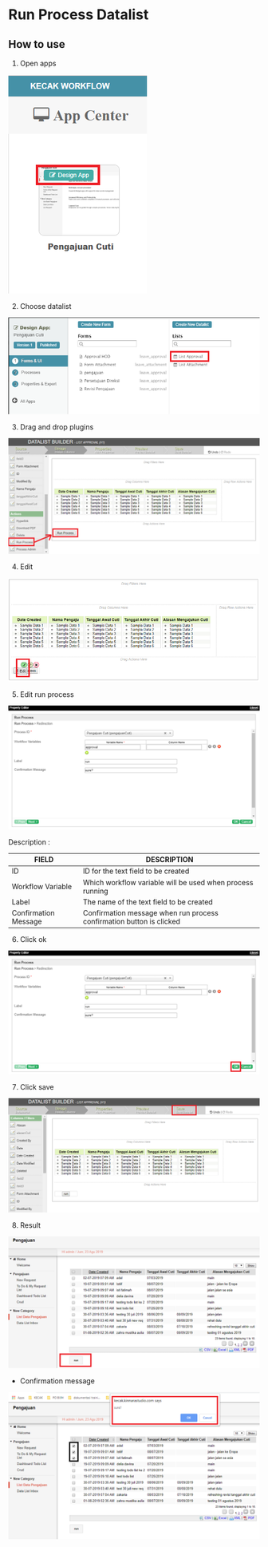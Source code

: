 # Run Process Datalist



## How to use

1. Open apps

<img src="https://raw.githubusercontent.com/kinnara-digital-studio/kecak-workflow/master/docs/assets/crudMenu_openApps.png" alt="" />


2. Choose datalist

<img src="https://raw.githubusercontent.com/kinnara-digital-studio/kecak-workflow/master/docs/assets/runProcess_chooseDatalist.png" alt="" />


3. Drag and drop plugins

<img src="https://raw.githubusercontent.com/kinnara-digital-studio/kecak-workflow/master/docs/assets/runProcess_dragDrop.png" alt="" />

4. Edit 

<img src="https://raw.githubusercontent.com/kinnara-digital-studio/kecak-workflow/master/docs/assets/runProcess_edit.png" alt="" />


5. Edit run process

<img src="https://raw.githubusercontent.com/kinnara-digital-studio/kecak-workflow/master/docs/assets/runProcess_editRunProcess.png" alt="" />

Description :

|FIELD|DESCRIPTION|
|--|--|
|ID|ID for the text field to be created|
|Workflow Variable|Which workflow variable will be used when process running|
|Label|The name of the text field to be created|
|Confirmation Message|Confirmation message when run process confirmation button is clicked|

6. Click ok

<img src="https://raw.githubusercontent.com/kinnara-digital-studio/kecak-workflow/master/docs/assets/runProcess_ok.png" alt="" />


7. Click save

<img src="https://raw.githubusercontent.com/kinnara-digital-studio/kecak-workflow/master/docs/assets/runProcess_save.png" alt="" />


8. Result

<img src="https://raw.githubusercontent.com/kinnara-digital-studio/kecak-workflow/master/docs/assets/runProcess_result.png" alt="" />

- Confirmation message

<img src="https://raw.githubusercontent.com/kinnara-digital-studio/kecak-workflow/master/docs/assets/runProcess_result2.png" alt="" />


